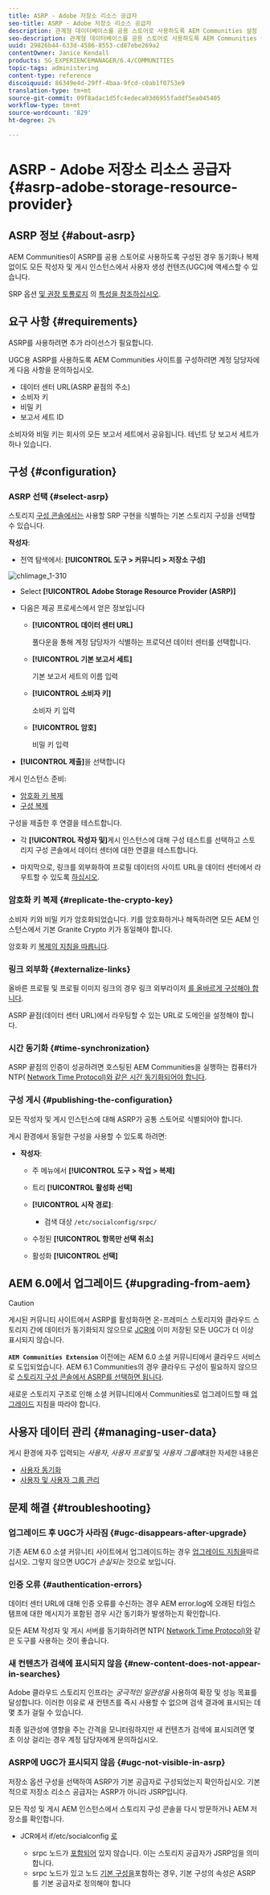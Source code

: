 ```yaml
---
title: ASRP - Adobe 저장소 리소스 공급자
seo-title: ASRP - Adobe 저장소 리소스 공급자
description: 관계형 데이터베이스를 공용 스토어로 사용하도록 AEM Communities 설정
seo-description: 관계형 데이터베이스를 공용 스토어로 사용하도록 AEM Communities 설정
uuid: 29826b44-633d-4586-8553-cd87ebe269a2
contentOwner: Janice Kendall
products: SG_EXPERIENCEMANAGER/6.4/COMMUNITIES
topic-tags: administering
content-type: reference
discoiquuid: 86349e4d-29ff-4baa-9fcd-c0ab1f0753e9
translation-type: tm+mt
source-git-commit: 09f8adac1d5fc4edeca03d6955faddf5ea045405
workflow-type: tm+mt
source-wordcount: '829'
ht-degree: 2%

---
```



# ASRP - Adobe 저장소 리소스 공급자 {#asrp-adobe-storage-resource-provider}

## ASRP 정보 {#about-asrp}

AEM Communities이 ASRP를 공용 스토어로 사용하도록 구성된 경우 동기화나 복제 없이도 모든 작성자 및 게시 인스턴스에서 사용자 생성 컨텐츠(UGC)에 액세스할 수 있습니다.

SRP 옵션 [및 권장 토폴로지](working-with-srp.md#characteristics-of-srp-options) 의 [특성을 참조하십시오](topologies.md).

## 요구 사항 {#requirements}

ASRP를 사용하려면 추가 라이선스가 필요합니다.

UGC용 ASRP를 사용하도록 AEM Communities 사이트를 구성하려면 계정 담당자에게 다음 사항을 문의하십시오.

* 데이터 센터 URL(ASRP 끝점의 주소)
* 소비자 키
* 비밀 키
* 보고서 세트 ID

소비자와 비밀 키는 회사의 모든 보고서 세트에서 공유됩니다. 테넌트 당 보고서 세트가 하나 있습니다.

## 구성 {#configuration}

### ASRP 선택 {#select-asrp}

스토리지 [구성 콘솔에서는](srp-config.md) 사용할 SRP 구현을 식별하는 기본 스토리지 구성을 선택할 수 있습니다.

**작성자**:

* 전역 탐색에서: **[!UICONTROL 도구 > 커뮤니티 > 저장소 구성]**

![chlimage_1-310](assets/chlimage_1-310.png)

* Select **[!UICONTROL Adobe Storage Resource Provider (ASRP)]**
* 다음은 제공 프로세스에서 얻은 정보입니다

   * **[!UICONTROL 데이터 센터 URL]**

      풀다운을 통해 계정 담당자가 식별하는 프로덕션 데이터 센터를 선택합니다.

   * **[!UICONTROL 기본 보고서 세트]**

      기본 보고서 세트의 이름 입력

   * **[!UICONTROL 소비자 키]**

      소비자 키 입력

   * **[!UICONTROL 암호]**

      비밀 키 입력

* **[!UICONTROL 제출]**&#x200B;을 선택합니다

게시 인스턴스 준비:

* [암호화 키 복제](#replicate-the-crypto-key)
* [구성 복제](#publishing-the-configuration)

구성을 제출한 후 연결을 테스트합니다.

* 각 **[!UICONTROL 작성자 및]**&#x200B;게시 인스턴스에 대해 구성 테스트를 선택하고 스토리지 구성 콘솔에서 데이터 센터에 대한 연결을 테스트합니다.

* 마지막으로, 링크를 외부화하여 프로필 데이터의 사이트 URL을 데이터 센터에서 라우트할 수 있도록 [하십시오](#externalize-links).

### 암호화 키 복제 {#replicate-the-crypto-key}

소비자 키와 비밀 키가 암호화되었습니다. 키를 암호화하거나 해독하려면 모든 AEM 인스턴스에서 기본 Granite Crypto 키가 동일해야 합니다.

암호화 키 [복제의 지침을 따릅니다](deploy-communities.md#replicate-the-crypto-key).

### 링크 외부화 {#externalize-links}

올바른 프로필 및 프로필 이미지 링크의 경우 링크 외부라이저 [를 올바르게 구성해야 합니다](../../help/sites-developing/externalizer.md).

ASRP 끝점(데이터 센터 URL)에서 라우팅할 수 있는 URL로 도메인을 설정해야 합니다.

### 시간 동기화 {#time-synchronization}

ASRP 끝점의 인증이 성공하려면 호스팅된 AEM Communities을 실행하는 컴퓨터가 NTP( [Network Time Protocol)와 같은 시간 동기화되어야 합니다](https://www.ntp.org/).

### 구성 게시 {#publishing-the-configuration}

모든 작성자 및 게시 인스턴스에 대해 ASRP가 공통 스토어로 식별되어야 합니다.

게시 환경에서 동일한 구성을 사용할 수 있도록 하려면:

* **작성자**:

   * 주 메뉴에서 **[!UICONTROL 도구 > 작업 > 복제]**
   * 트리 **[!UICONTROL 활성화 선택]**
   * **[!UICONTROL 시작 경로]**:

      * 검색 대상 `/etc/socialconfig/srpc/`
   * 수정된 **[!UICONTROL 항목만 선택 취소]**
   * 활성화 **[!UICONTROL 선택]**


## AEM 6.0에서 업그레이드 {#upgrading-from-aem}

>[!CAUTION]
>
>게시된 커뮤니티 사이트에서 ASRP를 활성화하면 온-프레미스 스토리지와 클라우드 스토리지 간에 데이터가 동기화되지 않으므로 [JCR에](jsrp.md) 이미 저장된 모든 UGC가 더 이상 표시되지 않습니다.

**`AEM Communities Extension`** 이전에는 AEM 6.0 소셜 커뮤니티에서 클라우드 서비스로 도입되었습니다. AEM 6.1 Communities의 경우 클라우드 구성이 필요하지 않으므로 [스토리지 구성 콘솔에서 ASRP를 선택하면 됩니다](srp-config.md).

새로운 스토리지 구조로 인해 소셜 커뮤니티에서 Communities로 업그레이드할 때 [업그레이드](upgrade.md#adobe-cloud-storage) 지침을 따라야 합니다.

## 사용자 데이터 관리 {#managing-user-data}

게시 환경에 자주 입력되는 *사용자*, *사용자 프로필* 및 *사용자 그룹에*&#x200B;대한 자세한 내용은

* [사용자 동기화](sync.md)
* [사용자 및 사용자 그룹 관리](users.md)

## 문제 해결 {#troubleshooting}

### 업그레이드 후 UGC가 사라짐 {#ugc-disappears-after-upgrade}

기존 AEM 6.0 소셜 커뮤니티 사이트에서 업그레이드하는 경우 [업그레이드 지침을](upgrade.md#adobe-cloud-storage)따르십시오. 그렇지 않으면 UGC가 *손실되는* 것으로 보입니다.

### 인증 오류 {#authentication-errors}

데이터 센터 URL에 대해 인증 오류를 수신하는 경우 AEM error.log에 오래된 타임스탬프에 대한 메시지가 포함된 경우 시간 동기화가 발생하는지 확인합니다.

모든 AEM 작성자 및 게시 서버를 동기화하려면 NTP( [Network Time Protocol)와](https://www.ntp.org/) 같은 도구를 사용하는 것이 좋습니다.

### 새 컨텐츠가 검색에 표시되지 않음 {#new-content-does-not-appear-in-searches}

Adobe 클라우드 스토리지 인프라는 *궁극적인 일관성을* 사용하여 확장 및 성능 목표를 달성합니다. 이러한 이유로 새 컨텐츠를 즉시 사용할 수 없으며 검색 결과에 표시되는 데 몇 초가 걸릴 수 있습니다.

최종 일관성에 영향을 주는 간격을 모니터링하지만 새 컨텐츠가 검색에 표시되려면 몇 초 이상 걸리는 경우 계정 담당자에게 문의하십시오.

### ASRP에 UGC가 표시되지 않음 {#ugc-not-visible-in-asrp}

저장소 옵션 구성을 선택하여 ASRP가 기본 공급자로 구성되었는지 확인하십시오. 기본적으로 저장소 리소스 공급자는 ASRP가 아니라 JSRP입니다.

모든 작성 및 게시 AEM 인스턴스에서 스토리지 구성 콘솔을 다시 방문하거나 AEM 저장소를 확인합니다.

* JCR에서 if/etc/socialconfig [로](http://localhost:4502/crx/de/index.jsp#/etc/socialconfig/)

   * srpc 노드가 [포함되어](http://localhost:4502/crx/de/index.jsp#/etc/socialconfig/srpc) 있지 않습니다. 이는 스토리지 공급자가 JSRP임을 의미합니다.
   * srpc 노드가 있고 노드 [기본 구성을](http://localhost:4502/crx/de/index.jsp#/etc/socialconfig/srpc/defaultconfiguration)포함하는 경우, 기본 구성의 속성은 ASRP를 기본 공급자로 정의해야 합니다

